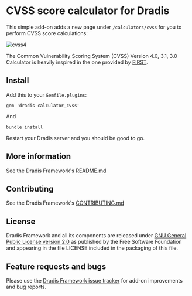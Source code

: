 # CVSS score calculator for Dradis

This simple add-on adds a new page under `/calculators/cvss` for you to perform CVSS score calculations:

![cvss4](https://github.com/dradis/dradis-calculator_cvss/assets/111541062/f138839e-a8b7-4025-95c9-f668f950be54)

The Common Vulnerability Scoring System (CVSS) Version 4.0, 3.1, 3.0 Calculator is heavily inspired in the one provided by [FIRST](https://www.first.org/cvss/calculator/3.0).


## Install

Add this to your `Gemfile.plugins`:

    gem 'dradis-calculator_cvss'

And

    bundle install

Restart your Dradis server and you should be good to go.


## More information

See the Dradis Framework's [README.md](https://github.com/dradis/dradis-ce/blob/develop/README.md)


## Contributing

See the Dradis Framework's [CONTRIBUTING.md](https://github.com/dradis/dradis-ce/blob/develop/CONTRIBUTING.md)


## License

Dradis Framework and all its components are released under [GNU General Public License version 2.0](http://www.gnu.org/licenses/old-licenses/gpl-2.0.html) as published by the Free Software Foundation and appearing in the file LICENSE included in the packaging of this file.


## Feature requests and bugs

Please use the [Dradis Framework issue tracker](https://github.com/dradis/dradis-ce/issues) for add-on improvements and bug reports.
